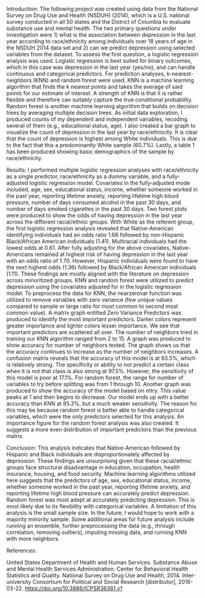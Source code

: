 Introduction: 
The following project was created using data from the National Survey on Drug Use and Health (NSDUH) (2014), which is a U.S. national survey conducted in all 50 states and the District of Columbia to evaluate substance use and mental health.  The two primary questions under investigation were 1) what is the association between depression in the last year according to race/ethnicity among individuals over 18 years of age in the NSDUH 2014 data set and 2) can we predict depression using selected variables from the dataset. To assess the first question, a logistic regression analysis was used. Logistic regression is best suited for binary outcomes, which in this case was depression in the last year (yes/no), and can handle continuous and categorical predictors. For prediction analyses, k-nearest-neighbors (KNN) and random forest were used. KNN is a machine learning algorithm that finds the k nearest points and takes the average of said points for our estimate of interest. A strength of KNN is that it is rather flexible and therefore can suitably capture the true conditional probability. Random forest is another machine learning algorithm that builds on decision trees by averaging multiple decision trees. As initial data exploration, I produced counts of my dependent and independent variables, recoding several of them (e.g., educational status, age). I also created a bar graph to visualize the count of depression in the last year by race/ethnicity. It is clear that the count of depression is highest among White individuals. This is due to the fact that this a predominantly White sample (60.7%). Lastly, a table 1 has been produced showing basic demographics of the sample by race/ethnicity. 

Results: 
I performed multiple logistic regression analyses with race/ethnicity as a single predictor, race/ethnicity as a dummy variable, and a fully-adjusted logistic regression model. Covariates in the fully-adjusted mode included, age, sex, educational status, income, whether someone worked in the past year, reporting lifetime anxiety, reporting lifetime high blood pressure, number of days consumed alcohol in the past 30 days, and number of days smoked cigarettes in the past 30 days. Two forest plots were produced to show the odds of having depression in the last year across the different racial/ethnic groups. With White as the referent group, the first logistic regression analysis revealed that Native-American identifying individuals had an odds ratio 1.66 followed by non-Hispanic Black/African American individuals (1.41). Multiracial individuals had the lowest odds at 0.61. After fully adjusting for the above covariates, Native-Americans remained at highest risk of having depression in the last year with an odds ratio of 1.70. However, Hispanic individuals were found to have the next highest odds (1.36) followed by Black/African American individuals (1.11). These findings are mostly aligned with the literature on depression across minoritized groups. 
KNN and random forest were utilized to predict depression using the covariates adjusted for in the logistic regression model. To preprocess the data for KNN, the nearzerovar function was utilized to remove variables with zero variance (few unique values compared to sample or large ratio for most common to second most common value). A matrix graph entitled Zero Variance Predictors was produced to identify the most important predictors. Darker colors represent greater importance and lighter colors lesser importance. We see that important predictors are scattered all over. The number of neighbors tried in training our KNN algorithm ranged from 2 to 15. A graph was produced to show accuracy for number of neighbors tested. The graph shows us that the accuracy continues to increase as the number of neighbors increases. A confusion matrix reveals that the accuracy of this model is at 83.5%, which is relatively strong. The specificity or ability to not predict a certain class when it is not that class is also strong at 97.5%. However, the sensitivity of this model is poor at 17.1%. For random forest, the range for number of variables to try before splitting was from 1 through 10. Another graph was produced to show the accuracy of the model based on mtry. This value peaks at 1 and then begins to decrease. Our model ends up with a better accuracy than KNN at 85.3%, but a much weaker sensitivity. The reason for this may be because random forest is better able to handle categorical variables, which were the only predictors selected for this analysis. An importance figure for the random forest analysis was also created. It suggests a more even distribution of important predictors than the previous matrix. 

Conclusion: 
	This analysis indicates that Native-American followed by Hispanic and Black individuals are disproportionately affected by depression. These findings are unsurprising given that these racial/ethnic groups face structural disadvantage in education, occupation, health insurance, housing, and food security. Machine learning algorithms utilized here suggests that the predictors of age, sex, educational status, income, whether someone worked in the past year, reporting lifetime anxiety, and reporting lifetime high blood pressure can accurately predict depression. Random forest was most adept at accurately predicting depression. This is most likely due to its flexibility with categorical variables. A limitation of this analysis is the small sample size. In the future, I would hope to work with a majority minority sample. Some additional areas for future analysis include running an ensemble, further preprocessing the data (e.g., through correlation, removing outliers), imputing missing data, and running KNN with more neighbors. 

References: 

United States Department of Health and Human Services. Substance Abuse and Mental Health Services Administration. Center for Behavioral Health Statistics and Quality. National Survey on Drug Use and Health, 2014. Inter-university Consortium for Political and Social Research [distributor], 2016-03-22. https://doi.org/10.3886/ICPSR36361.v1
